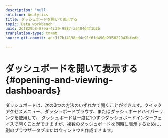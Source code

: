 ```yaml
---
description: 'null'
solution: Analytics
title: ダッシュボードを開いて表示する
topic: Data workbench
uuid: 2df829b8-87ea-4230-9887-a348464f1b2b
translation-type: tm+mt
source-git-commit: aec1f7b14198cdde91f61d490a235022943bfedb

---
```



# ダッシュボードを開いて表示する{#opening-and-viewing-dashboards}

ダッシュボードは、次の3つの方法のいずれかで開くことができます。クイックアクセスメニュー、ダッシュボードブラウザ、またはダッシュボードハイパーリンクを使用して、 ダッシュボードは一度に1つずつダッシュボードインターフェイスで開くことができますが、複数のダッシュボードを同時に表示するために、別のブラウザータブまたはウィンドウを作成できます。
